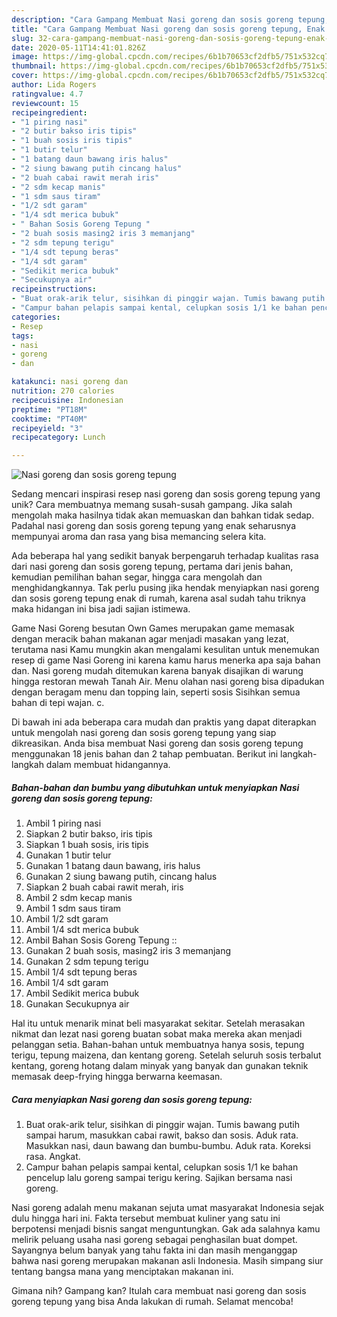 ```yaml
---
description: "Cara Gampang Membuat Nasi goreng dan sosis goreng tepung, Enak Banget"
title: "Cara Gampang Membuat Nasi goreng dan sosis goreng tepung, Enak Banget"
slug: 32-cara-gampang-membuat-nasi-goreng-dan-sosis-goreng-tepung-enak-banget
date: 2020-05-11T14:41:01.826Z
image: https://img-global.cpcdn.com/recipes/6b1b70653cf2dfb5/751x532cq70/nasi-goreng-dan-sosis-goreng-tepung-foto-resep-utama.jpg
thumbnail: https://img-global.cpcdn.com/recipes/6b1b70653cf2dfb5/751x532cq70/nasi-goreng-dan-sosis-goreng-tepung-foto-resep-utama.jpg
cover: https://img-global.cpcdn.com/recipes/6b1b70653cf2dfb5/751x532cq70/nasi-goreng-dan-sosis-goreng-tepung-foto-resep-utama.jpg
author: Lida Rogers
ratingvalue: 4.7
reviewcount: 15
recipeingredient:
- "1 piring nasi"
- "2 butir bakso iris tipis"
- "1 buah sosis iris tipis"
- "1 butir telur"
- "1 batang daun bawang iris halus"
- "2 siung bawang putih cincang halus"
- "2 buah cabai rawit merah iris"
- "2 sdm kecap manis"
- "1 sdm saus tiram"
- "1/2 sdt garam"
- "1/4 sdt merica bubuk"
- " Bahan Sosis Goreng Tepung "
- "2 buah sosis masing2 iris 3 memanjang"
- "2 sdm tepung terigu"
- "1/4 sdt tepung beras"
- "1/4 sdt garam"
- "Sedikit merica bubuk"
- "Secukupnya air"
recipeinstructions:
- "Buat orak-arik telur, sisihkan di pinggir wajan. Tumis bawang putih sampai harum, masukkan cabai rawit, bakso dan sosis. Aduk rata. Masukkan nasi, daun bawang dan bumbu-bumbu. Aduk rata. Koreksi rasa. Angkat."
- "Campur bahan pelapis sampai kental, celupkan sosis 1/1 ke bahan pencelup lalu goreng sampai terigu kering. Sajikan bersama nasi goreng."
categories:
- Resep
tags:
- nasi
- goreng
- dan

katakunci: nasi goreng dan 
nutrition: 270 calories
recipecuisine: Indonesian
preptime: "PT18M"
cooktime: "PT40M"
recipeyield: "3"
recipecategory: Lunch

---
```



![Nasi goreng dan sosis goreng tepung](https://img-global.cpcdn.com/recipes/6b1b70653cf2dfb5/751x532cq70/nasi-goreng-dan-sosis-goreng-tepung-foto-resep-utama.jpg)

Sedang mencari inspirasi resep nasi goreng dan sosis goreng tepung yang unik? Cara membuatnya memang susah-susah gampang. Jika salah mengolah maka hasilnya tidak akan memuaskan dan bahkan tidak sedap. Padahal nasi goreng dan sosis goreng tepung yang enak seharusnya mempunyai aroma dan rasa yang bisa memancing selera kita.

Ada beberapa hal yang sedikit banyak berpengaruh terhadap kualitas rasa dari nasi goreng dan sosis goreng tepung, pertama dari jenis bahan, kemudian pemilihan bahan segar, hingga cara mengolah dan menghidangkannya. Tak perlu pusing jika hendak menyiapkan nasi goreng dan sosis goreng tepung enak di rumah, karena asal sudah tahu triknya maka hidangan ini bisa jadi sajian istimewa.

Game Nasi Goreng besutan Own Games merupakan game memasak dengan meracik bahan makanan agar menjadi masakan yang lezat, terutama nasi Kamu mungkin akan mengalami kesulitan untuk menemukan resep di game Nasi Goreng ini karena kamu harus menerka apa saja bahan dan. Nasi goreng mudah ditemukan karena banyak disajikan di warung hingga restoran mewah Tanah Air. Menu olahan nasi goreng bisa dipadukan dengan beragam menu dan topping lain, seperti sosis Sisihkan semua bahan di tepi wajan. c.


Di bawah ini ada beberapa cara mudah dan praktis yang dapat diterapkan untuk mengolah nasi goreng dan sosis goreng tepung yang siap dikreasikan. Anda bisa membuat Nasi goreng dan sosis goreng tepung menggunakan 18 jenis bahan dan 2 tahap pembuatan. Berikut ini langkah-langkah dalam membuat hidangannya.

<!--inarticleads1-->

##### Bahan-bahan dan bumbu yang dibutuhkan untuk menyiapkan Nasi goreng dan sosis goreng tepung:

1. Ambil 1 piring nasi
1. Siapkan 2 butir bakso, iris tipis
1. Siapkan 1 buah sosis, iris tipis
1. Gunakan 1 butir telur
1. Gunakan 1 batang daun bawang, iris halus
1. Gunakan 2 siung bawang putih, cincang halus
1. Siapkan 2 buah cabai rawit merah, iris
1. Ambil 2 sdm kecap manis
1. Ambil 1 sdm saus tiram
1. Ambil 1/2 sdt garam
1. Ambil 1/4 sdt merica bubuk
1. Ambil  Bahan Sosis Goreng Tepung ::
1. Gunakan 2 buah sosis, masing2 iris 3 memanjang
1. Gunakan 2 sdm tepung terigu
1. Ambil 1/4 sdt tepung beras
1. Ambil 1/4 sdt garam
1. Ambil Sedikit merica bubuk
1. Gunakan Secukupnya air


Hal itu untuk menarik minat beli masyarakat sekitar. Setelah merasakan nikmat dan lezat nasi goreng buatan sobat maka mereka akan menjadi pelanggan setia. Bahan-bahan untuk membuatnya hanya sosis, tepung terigu, tepung maizena, dan kentang goreng. Setelah seluruh sosis terbalut kentang, goreng hotang dalam minyak yang banyak dan gunakan teknik memasak deep-frying hingga berwarna keemasan. 

<!--inarticleads2-->

##### Cara menyiapkan Nasi goreng dan sosis goreng tepung:

1. Buat orak-arik telur, sisihkan di pinggir wajan. Tumis bawang putih sampai harum, masukkan cabai rawit, bakso dan sosis. Aduk rata. Masukkan nasi, daun bawang dan bumbu-bumbu. Aduk rata. Koreksi rasa. Angkat.
1. Campur bahan pelapis sampai kental, celupkan sosis 1/1 ke bahan pencelup lalu goreng sampai terigu kering. Sajikan bersama nasi goreng.


Nasi goreng adalah menu makanan sejuta umat masyarakat Indonesia sejak dulu hingga hari ini. Fakta tersebut membuat kuliner yang satu ini berpotensi menjadi bisnis sangat menguntungkan. Gak ada salahnya kamu melirik peluang usaha nasi goreng sebagai penghasilan buat dompet. Sayangnya belum banyak yang tahu fakta ini dan masih menganggap bahwa nasi goreng merupakan makanan asli Indonesia. Masih simpang siur tentang bangsa mana yang menciptakan makanan ini. 

Gimana nih? Gampang kan? Itulah cara membuat nasi goreng dan sosis goreng tepung yang bisa Anda lakukan di rumah. Selamat mencoba!
